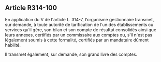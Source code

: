 ## Article R314-100

En application du V de l'article L. 314-7, l'organisme gestionnaire transmet, sur demande, à toute autorité de
tarification de l'un des établissements ou services qu'il gère, son bilan et son compte de résultat consolidés
ainsi que leurs annexes, certifiés par un commissaire aux comptes ou, s'il n'est pas légalement soumis à cette
formalité, certifiés par un mandataire dûment habilité.


Il transmet également, sur demande, son grand livre des comptes.

